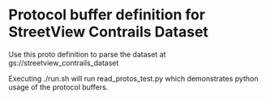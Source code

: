 # Protocol buffer definition for StreetView Contrails Dataset

Use this proto definition to parse the dataset at gs://streetview_contrails_dataset

Executing ./run.sh will run read_protos_test.py which demonstrates python
usage of the protocol buffers.
